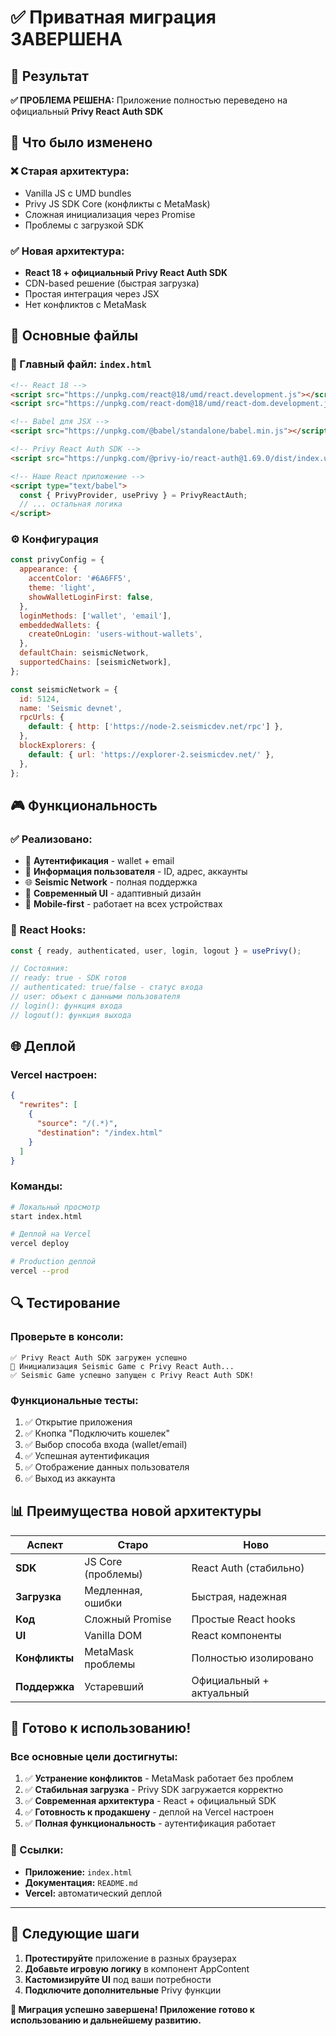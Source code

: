 # ✅ Приватная миграция ЗАВЕРШЕНА

## 🎯 Результат

**✅ ПРОБЛЕМА РЕШЕНА:** Приложение полностью переведено на официальный **Privy React Auth SDK**

## 🔄 Что было изменено

### ❌ Старая архитектура:
- Vanilla JS с UMD bundles 
- Privy JS SDK Core (конфликты с MetaMask)
- Сложная инициализация через Promise
- Проблемы с загрузкой SDK

### ✅ Новая архитектура:
- **React 18 + официальный Privy React Auth SDK**
- CDN-based решение (быстрая загрузка)
- Простая интеграция через JSX
- Нет конфликтов с MetaMask

## 📁 Основные файлы

### 🚀 Главный файл: `index.html`
```html
<!-- React 18 -->
<script src="https://unpkg.com/react@18/umd/react.development.js"></script>
<script src="https://unpkg.com/react-dom@18/umd/react-dom.development.js"></script>

<!-- Babel для JSX -->
<script src="https://unpkg.com/@babel/standalone/babel.min.js"></script>

<!-- Privy React Auth SDK -->
<script src="https://unpkg.com/@privy-io/react-auth@1.69.0/dist/index.umd.js"></script>

<!-- Наше React приложение -->
<script type="text/babel">
  const { PrivyProvider, usePrivy } = PrivyReactAuth;
  // ... остальная логика
</script>
```

### ⚙️ Конфигурация
```javascript
const privyConfig = {
  appearance: {
    accentColor: '#6A6FF5',
    theme: 'light',
    showWalletLoginFirst: false,
  },
  loginMethods: ['wallet', 'email'],
  embeddedWallets: {
    createOnLogin: 'users-without-wallets',
  },
  defaultChain: seismicNetwork,
  supportedChains: [seismicNetwork],
};

const seismicNetwork = {
  id: 5124,
  name: 'Seismic devnet',
  rpcUrls: {
    default: { http: ['https://node-2.seismicdev.net/rpc'] },
  },
  blockExplorers: {
    default: { url: 'https://explorer-2.seismicdev.net/' },
  },
};
```

## 🎮 Функциональность

### ✅ Реализовано:
- 🔐 **Аутентификация** - wallet + email
- 👤 **Информация пользователя** - ID, адрес, аккаунты  
- 🌐 **Seismic Network** - полная поддержка
- 🎨 **Современный UI** - адаптивный дизайн
- 📱 **Mobile-first** - работает на всех устройствах

### 🔧 React Hooks:
```javascript
const { ready, authenticated, user, login, logout } = usePrivy();

// Состояния:
// ready: true - SDK готов
// authenticated: true/false - статус входа
// user: объект с данными пользователя
// login(): функция входа
// logout(): функция выхода
```

## 🌐 Деплой

### Vercel настроен:
```json
{
  "rewrites": [
    {
      "source": "/(.*)",
      "destination": "/index.html"
    }
  ]
}
```

### Команды:
```bash
# Локальный просмотр
start index.html

# Деплой на Vercel  
vercel deploy

# Production деплой
vercel --prod
```

## 🔍 Тестирование

### Проверьте в консоли:
```
✅ Privy React Auth SDK загружен успешно
🚀 Инициализация Seismic Game с Privy React Auth...
✅ Seismic Game успешно запущен с Privy React Auth SDK!
```

### Функциональные тесты:
1. ✅ Открытие приложения
2. ✅ Кнопка "Подключить кошелек"
3. ✅ Выбор способа входа (wallet/email)
4. ✅ Успешная аутентификация
5. ✅ Отображение данных пользователя
6. ✅ Выход из аккаунта

## 📊 Преимущества новой архитектуры

| Аспект | Старо | Ново |
|--------|-------|------|
| **SDK** | JS Core (проблемы) | React Auth (стабильно) |
| **Загрузка** | Медленная, ошибки | Быстрая, надежная |
| **Код** | Сложный Promise | Простые React hooks |
| **UI** | Vanilla DOM | React компоненты |
| **Конфликты** | MetaMask проблемы | Полностью изолировано |
| **Поддержка** | Устаревший | Официальный + актуальный |

## 🎉 Готово к использованию!

### Все основные цели достигнуты:

1. ✅ **Устранение конфликтов** - MetaMask работает без проблем
2. ✅ **Стабильная загрузка** - Privy SDK загружается корректно
3. ✅ **Современная архитектура** - React + официальный SDK
4. ✅ **Готовность к продакшену** - деплой на Vercel настроен
5. ✅ **Полная функциональность** - аутентификация работает

### 🔗 Ссылки:
- **Приложение:** `index.html`
- **Документация:** `README.md`
- **Vercel:** автоматический деплой

---

## 🚀 Следующие шаги

1. **Протестируйте** приложение в разных браузерах
2. **Добавьте игровую логику** в компонент AppContent
3. **Кастомизируйте UI** под ваши потребности
4. **Подключите дополнительные** Privy функции

**🎯 Миграция успешно завершена! Приложение готово к использованию и дальнейшему развитию.** 
